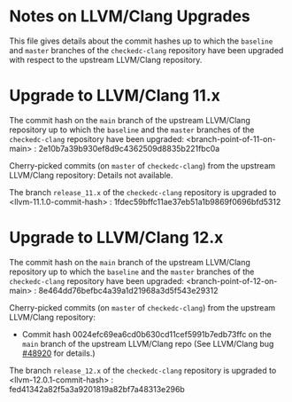 # Notes on LLVM/Clang Upgrades

This file gives details about the commit hashes up to which the `baseline` and
`master` branches of the `checkedc-clang` repository have been upgraded with
respect to the upstream LLVM/Clang repository.


# Upgrade to LLVM/Clang 11.x

The commit hash on the `main` branch of the upstream LLVM/Clang repository
up to which the `baseline` and the `master` branches of the `checkedc-clang`
repository have been upgraded:
&lt;branch-point-of-11-on-main&gt; : 2e10b7a39b930ef8d9c4362509d8835b221fbc0a

Cherry-picked commits (on `master` of `checkedc-clang`) from the upstream
LLVM/Clang repository:
Details not available.

The branch `release_11.x` of the `checkedc-clang` repository is upgraded to
&lt;llvm-11.1.0-commit-hash&gt; : 1fdec59bffc11ae37eb51a1b9869f0696bfd5312


# Upgrade to LLVM/Clang 12.x

The commit hash on the `main` branch of the upstream LLVM/Clang repository
up to which the `baseline` and the `master` branches of the `checkedc-clang`
repository have been upgraded:
&lt;branch-point-of-12-on-main&gt; : 8e464dd76befbc4a39a1d21968a3d5f543e29312 

Cherry-picked commits (on `master` of `checkedc-clang`) from the upstream
LLVM/Clang repository:

  - Commit hash 0024efc69ea6cd0b630cd11cef5991b7edb73ffc on the `main` branch
    of the upstream LLVM/Clang repo (See LLVM/Clang bug
    [#48920](https://bugs.llvm.org/show_bug.cgi?id=48920) for details.)

The branch `release_12.x` of the `checkedc-clang` repository is upgraded to
&lt;llvm-12.0.1-commit-hash&gt; : fed41342a82f5a3a9201819a82bf7a48313e296b
